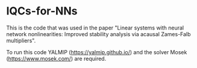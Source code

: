 # IQCs-for-NNs
This is the code that was used in the paper "Linear systems with neural network nonlinearities: Improved stability analysis via acausal Zames-Falb multipliers".

To run this code YALMIP (https://yalmip.github.io/) and the solver Mosek (https://www.mosek.com/) are required.
